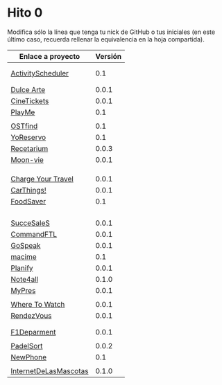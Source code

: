 # Hito 0

Modifica sólo la línea que tenga tu nick de GitHub o tus iniciales (en este
último caso, recuerda rellenar la equivalencia en la hoja compartida).

| Enlace a proyecto                     | Versión |
| ------------------------------------- | ------- |
| <!-- Enlace de A M A M -->            |         |
| <!-- Enlace de A A W P -->            |         |
| [ActivityScheduler](https://github.com/khawla-k-banydomi/cloudcomputingrepo) | 0.1 |
| <!-- Enlace de B M A -->              |         |
| <!-- Enlace de B A F H -->            |         |
| [Dulce Arte](https://github.com/Kevincamp/Mi-Dulce-Arte)    | 0.0.1 |
| [CineTickets](https://github.com/mcarmona99/CineTickets) |  0.0.1  |
| [PlayMe](https://github.com/Jumacasni/PlayMe)   | 0.1     |
| <!-- Enlace de D L V H J L -->        |         |
| [OSTfind](https://github.com/jlgallego99/OSTfind) | 0.1 |
|[YoReservo](https://github.com/migueg/CC-Proyecto-21-22)  | 0.1 |
|[Recetarium](https://github.com/jcgq/MII_CC_UGR) |  0.0.3  |
| [Moon-vie](https://github.com/LCinder/Moon-vie) | 0.0.1 |
| <!-- Enlace de J M -->                |         |
| <!-- Enlace de K Z -->                |         |
| <!-- Enlace de L S A E -->            |         |
| [Charge Your Travel](https://github.com/DomingoLopez/Charge-Your-Travel) | 0.0.1  |
| [CarThings!](https://github.com/MenaBarrera/CC_21_22)       |    0.0.1     |
| [FoodSaver](https://github.com/Mil4n0r/CC2021) | 0.1 |
| <!-- Enlace de N M D -->              |         |
| <!-- Enlace de N N -->                |         |
| <!-- Enlace de O T M -->              |         |
| <!-- Enlace de P S S L -->            |         |
| [SucceSaleS](https://github.com/Samius1/SucceSaleS)           |  0.0.1    |
| [CommandFTL](https://github.com/Anglepi/CommandFTL)           |  0.0.1    |
| [GoSpeak](https://github.com/opolovynka/GoSpeak) | 0.0.1 |
| [macime](https://github.com/soyjorgeprg/macime)        |   0.1      |
| [Planify](https://github.com/Palinkara/Planify)    |   0.0.1    |
| [Note4all](https://github.com/FernandoRoldan93/note4all) | 0.1.0 |
| [MyPres](https://github.com/JruizD16/CC-JR-2021)         | 0.0.1        |
| <!-- Enlace de S D L C J -->          |         |
| [Where To Watch](https://github.com/Josalmer/where-to-watch) | 0.0.1 |
| [RendezVous](https://github.com/ajalba/rendezvous) | 0.0.1 |
| <!-- Enlace de S M C -->              |         |
| <!-- Enlace de S V L E -->            |         |
| [F1Deparment](https://github.com/Nastard/F1Deparment) | 0.0.1 |
| <!-- Enlace de T R C -->              |         |
|[PadelSort](https://github.com/carlostorralba/padelSort) | 0.0.2 |
|[NewPhone](https://github.com/vtt0001/NewPhone) | 0.1 |
| <!-- Enlace de ccvaillant1992 -->     |         |
|[InternetDeLasMascotas](https://github.com/ccvaillant1992/InternetDeLasMascotas)| 0.1.0 |
